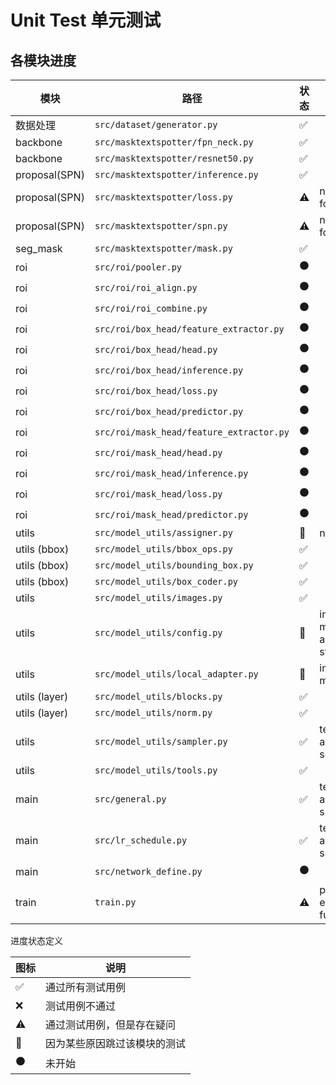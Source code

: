 # Unit Test 单元测试

## 各模块进度

| 模块          | 路径                                     | 状态               | 描述                                                        |
| ------------- | ---------------------------------------- | ------------------ | ----------------------------------------------------------- |
| 数据处理      | `src/dataset/generator.py`               | :white_check_mark: |                                                             |
| backbone      | `src/masktextspotter/fpn_neck.py`        | :white_check_mark: |                                                             |
| backbone      | `src/masktextspotter/resnet50.py`        | :white_check_mark: |                                                             |
| proposal(SPN) | `src/masktextspotter/inference.py`       | :white_check_mark: |                                                             |
| proposal(SPN) | `src/masktextspotter/loss.py`            | :warning:          | no appropriate case for testing loss                        |
| proposal(SPN) | `src/masktextspotter/spn.py`             | :warning:          | no appropriate case for testing SEG                         |
| seg_mask      | `src/masktextspotter/mask.py`            | :white_check_mark: |                                                             |
| roi           | `src/roi/pooler.py`                      | :black_circle:     |                                                             |
| roi           | `src/roi/roi_align.py`                   | :black_circle:     |                                                             |
| roi           | `src/roi/roi_combine.py`                 | :black_circle:     |                                                             |
| roi           | `src/roi/box_head/feature_extractor.py`  | :black_circle:     |                                                             |
| roi           | `src/roi/box_head/head.py`               | :black_circle:     |                                                             |
| roi           | `src/roi/box_head/inference.py`          | :black_circle:     |                                                             |
| roi           | `src/roi/box_head/loss.py`               | :black_circle:     |                                                             |
| roi           | `src/roi/box_head/predictor.py`          | :black_circle:     |                                                             |
| roi           | `src/roi/mask_head/feature_extractor.py` | :black_circle:     |                                                             |
| roi           | `src/roi/mask_head/head.py`              | :black_circle:     |                                                             |
| roi           | `src/roi/mask_head/inference.py`         | :black_circle:     |                                                             |
| roi           | `src/roi/mask_head/loss.py`              | :black_circle:     |                                                             |
| roi           | `src/roi/mask_head/predictor.py`         | :black_circle:     |                                                             |
| utils         | `src/model_utils/assigner.py`            | :no_entry_sign:    | no use                                                      |
| utils (bbox)  | `src/model_utils/bbox_ops.py`            | :white_check_mark: |                                                             |
| utils (bbox)  | `src/model_utils/bounding_box.py`        | :white_check_mark: |                                                             |
| utils (bbox)  | `src/model_utils/box_coder.py`           | :white_check_mark: |                                                             |
| utils         | `src/model_utils/images.py`              | :white_check_mark: |                                                             |
| utils         | `src/model_utils/config.py`              | :no_entry_sign:    | implemented from maskrcnn(mindspore) and run in good status |
| utils         | `src/model_utils/local_adapter.py`       | :no_entry_sign:    | implemented from maskrcnn(mindspore)                        |
| utils (layer) | `src/model_utils/blocks.py`              | :white_check_mark: |                                                             |
| utils (layer) | `src/model_utils/norm.py`                | :white_check_mark: |                                                             |
| utils         | `src/model_utils/sampler.py`             | :white_check_mark: | tested with `train.py` and passed successfully              |
| utils         | `src/model_utils/tools.py`               | :white_check_mark: |                                                             |
| main          | `src/general.py`                         | :white_check_mark: | tested with `train.py` and passed successfully              |
| main          | `src/lr_schedule.py`                     | :white_check_mark: | tested with `train.py` and passed successfully              |
| main          | `src/network_define.py`                  | :black_circle:     |                                                             |
| train         | `train.py`                               | :warning:          | passed but no enough resource for futher testing            |

进度状态定义

| 图标               | 说明                         |
| ------------------ | ---------------------------- |
| :white_check_mark: | 通过所有测试用例             |
| :x:                | 测试用例不通过               |
| :warning:          | 通过测试用例，但是存在疑问   |
| :no_entry_sign:    | 因为某些原因跳过该模块的测试 |
| :black_circle:     | 未开始                       |

